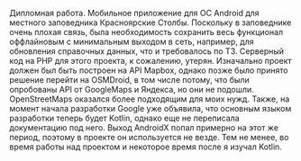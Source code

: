 Дипломная работа. Мобильное приложение для ОС Android для местного заповедника Красноярские Столбы.
Поскольку в заповеднике очень плохая связь, была необходимость сохранить весь функционал оффлайновым с минимальным выходом в сеть, например, для обновления справочных данных, что и требовалось по ТЗ.
Серверный код на PHP для этого проекта, к сожалению, утерян.
Изначально проект должен был быть построен на API Mapbox, однако позже было принято решение перейти на OSMDroid, в том числе потому, что были опробованы API от GoogleMaps и Яндекса, но они не подошли. OpenStreetMaps оказался более подходящим для моих нужд.
Также, на момент начала разработки Google уже объявила, что основным языком разработки теперь будет Kotlin, однако еще не переписала документацию под него. Выход AndroidX попал примерно на этот же период, поэтому в проекте он используется не везде.
Тем не менее, во время работы над проектом и некоторое время после я изучал Kotlin.
